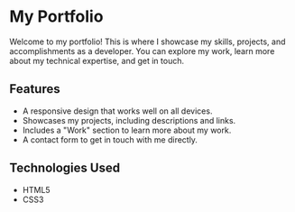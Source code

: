 # My Portfolio

Welcome to my portfolio! This is where I showcase my skills, projects, and accomplishments as a developer. You can explore my work, learn more about my technical expertise, and get in touch.

## Features
- A responsive design that works well on all devices.
- Showcases my projects, including descriptions and links.
- Includes a "Work" section to learn more about my work.
- A contact form to get in touch with me directly.

## Technologies Used
- HTML5
- CSS3
